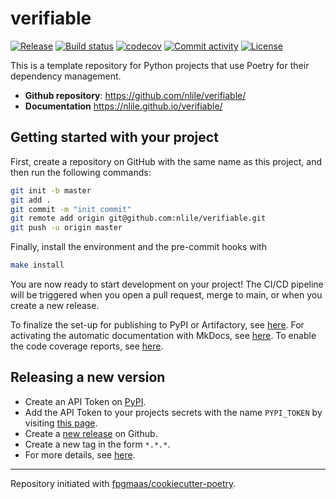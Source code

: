 # verifiable

[![Release](https://img.shields.io/github/v/release/nlile/verifiable)](https://img.shields.io/github/v/release/nlile/verifiable)
[![Build status](https://img.shields.io/github/actions/workflow/status/nlile/verifiable/main.yml?branch=main)](https://github.com/nlile/verifiable/actions/workflows/main.yml?query=branch%3Amain)
[![codecov](https://codecov.io/gh/nlile/verifiable/branch/main/graph/badge.svg)](https://codecov.io/gh/nlile/verifiable)
[![Commit activity](https://img.shields.io/github/commit-activity/m/nlile/verifiable)](https://img.shields.io/github/commit-activity/m/nlile/verifiable)
[![License](https://img.shields.io/github/license/nlile/verifiable)](https://img.shields.io/github/license/nlile/verifiable)

This is a template repository for Python projects that use Poetry for their dependency management.

- **Github repository**: <https://github.com/nlile/verifiable/>
- **Documentation** <https://nlile.github.io/verifiable/>

## Getting started with your project

First, create a repository on GitHub with the same name as this project, and then run the following commands:

```bash
git init -b master
git add .
git commit -m "init commit"
git remote add origin git@github.com:nlile/verifiable.git
git push -u origin master
```

Finally, install the environment and the pre-commit hooks with

```bash
make install
```

You are now ready to start development on your project!
The CI/CD pipeline will be triggered when you open a pull request, merge to main, or when you create a new release.

To finalize the set-up for publishing to PyPI or Artifactory, see [here](https://fpgmaas.github.io/cookiecutter-poetry/features/publishing/#set-up-for-pypi).
For activating the automatic documentation with MkDocs, see [here](https://fpgmaas.github.io/cookiecutter-poetry/features/mkdocs/#enabling-the-documentation-on-github).
To enable the code coverage reports, see [here](https://fpgmaas.github.io/cookiecutter-poetry/features/codecov/).

## Releasing a new version

- Create an API Token on [PyPI](https://pypi.org/).
- Add the API Token to your projects secrets with the name `PYPI_TOKEN` by visiting [this page](https://github.com/nlile/verifiable/settings/secrets/actions/new).
- Create a [new release](https://github.com/nlile/verifiable/releases/new) on Github.
- Create a new tag in the form `*.*.*`.
- For more details, see [here](https://fpgmaas.github.io/cookiecutter-poetry/features/cicd/#how-to-trigger-a-release).

---

Repository initiated with [fpgmaas/cookiecutter-poetry](https://github.com/fpgmaas/cookiecutter-poetry).

